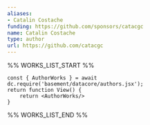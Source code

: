 ```yaml
---
aliases:
- Catalin Costache
funding: https://github.com/sponsors/catacgc
name: Catalin Costache
type: author
url: https://github.com/catacgc
---
```



%% WORKS_LIST_START %%

```datacorejsx
const { AuthorWorks } = await dc.require('basement/datacore/authors.jsx');
return function View() {
    return <AuthorWorks/>
}
```
%% WORKS_LIST_END %%